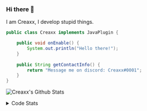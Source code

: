 ### Hi there 👋

I am Creaxx, I develop stupid things. 

```java
public class Creaxx implements JavaPlugin {

    public void onEnable() {
        System.out.println("Hello there!");
    }
    
    public String getContactInfo() {
        return "Message me on discord: Creaxx#0001";
    }
}
```

![Creaxx's Github Stats](https://github-readme-stats.vercel.app/api?username=CreaxxOG&show_icons=true&theme=dark&count_private=true)

<details>
  <summary>Code Stats</summary>

<!--START_SECTION:waka-->
![Code Time](http://img.shields.io/badge/Code%20Time-861%20hrs%2020%20mins-blue)

![Lines of code](https://img.shields.io/badge/From%20Hello%20World%20I%27ve%20Written-3%20Thousand%20lines%20of%20code-blue)

**🐱 My GitHub Data** 

> 🏆 481 Contributions in the Year 2022
 > 
> 📦 227.2 kB Used in GitHub's Storage 
 > 
> 🚫 Not Opted to Hire
 > 
> 📜 3 Public Repositories 
 > 
> 🔑 2 Private Repositories  
 > 
**I'm a Night 🦉** 

```text
🌞 Morning    8 commits      ░░░░░░░░░░░░░░░░░░░░░░░░░   2.66% 
🌆 Daytime    126 commits    ██████████░░░░░░░░░░░░░░░   41.86% 
🌃 Evening    146 commits    ████████████░░░░░░░░░░░░░   48.5% 
🌙 Night      21 commits     █░░░░░░░░░░░░░░░░░░░░░░░░   6.98%

```
📅 **I'm Most Productive on Wednesday** 

```text
Monday       52 commits     ████░░░░░░░░░░░░░░░░░░░░░   17.28% 
Tuesday      61 commits     █████░░░░░░░░░░░░░░░░░░░░   20.27% 
Wednesday    62 commits     █████░░░░░░░░░░░░░░░░░░░░   20.6% 
Thursday     33 commits     ██░░░░░░░░░░░░░░░░░░░░░░░   10.96% 
Friday       34 commits     ██░░░░░░░░░░░░░░░░░░░░░░░   11.3% 
Saturday     27 commits     ██░░░░░░░░░░░░░░░░░░░░░░░   8.97% 
Sunday       32 commits     ██░░░░░░░░░░░░░░░░░░░░░░░   10.63%

```


📊 **This Week I Spent My Time On** 

```text
💬 Programming Languages: 
Java                     24 hrs 24 mins      ████████████████████░░░░░   80.52% 
Kotlin                   3 hrs 40 mins       ███░░░░░░░░░░░░░░░░░░░░░░   12.1% 
XML                      1 hr 46 mins        █░░░░░░░░░░░░░░░░░░░░░░░░   5.85% 
YAML                     18 mins             ░░░░░░░░░░░░░░░░░░░░░░░░░   1.0% 
Gradle                   4 mins              ░░░░░░░░░░░░░░░░░░░░░░░░░   0.23%

🔥 Editors: 
IntelliJ                 30 hrs 19 mins      █████████████████████████   100.0%

```

**I Mostly Code in Java** 

```text
Java                     6 repos             ████████████████░░░░░░░░░   66.67% 
EJS                      1 repo              ██░░░░░░░░░░░░░░░░░░░░░░░   11.11% 
Kotlin                   1 repo              ██░░░░░░░░░░░░░░░░░░░░░░░   11.11% 
Python                   1 repo              ██░░░░░░░░░░░░░░░░░░░░░░░   11.11%

```



 Last Updated on 06/09/2022 12:52:07 UTC
<!--END_SECTION:waka-->
</details>
